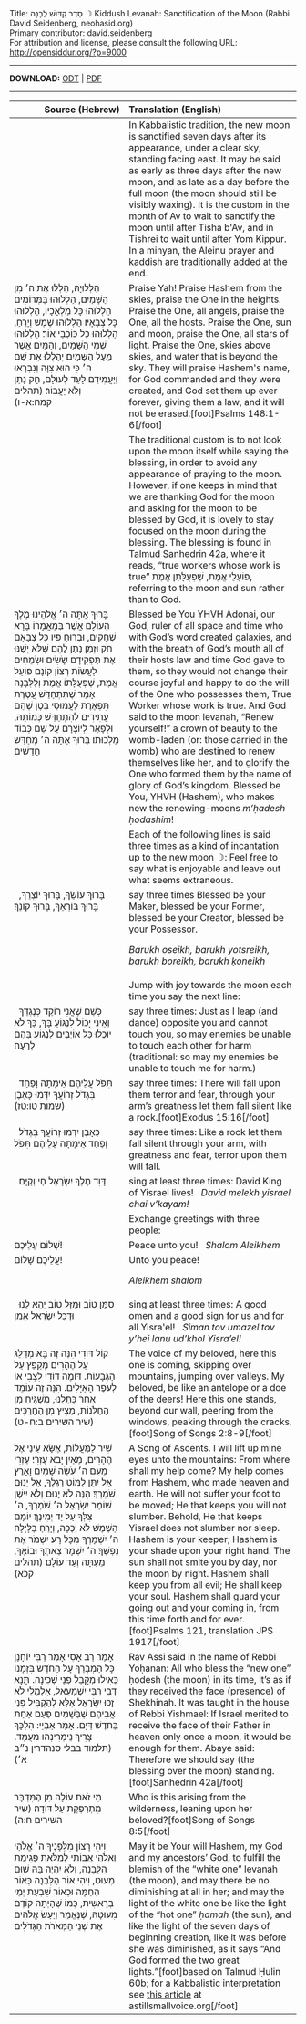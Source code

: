 <html>
<head></head>
<body>
Title: סֵדֶר קִדּוּשׁ לְבָנָה ☽ Kiddush Levanah: Sanctification of the Moon (Rabbi David Seidenberg, neohasid.org)<br />
Primary contributor: david.seidenberg<br />
For attribution and license, please consult the following URL: <a href="http://opensiddur.org/?p=9000">http://opensiddur.org/?p=9000</a>
<p />
<hr />

<strong>DOWNLOAD:</strong> 
<a href="https://opensiddur.org/wp-content/uploads/2014/06/Kiddush-Levanah-R-David-Seidenberg-neohasid.org_.odt">ODT</a> | <a href="https://opensiddur.org/wp-content/uploads/2014/06/Kiddush-Levanah-R-David-Seidenberg-neohasid.org_.pdf">PDF</a>

<hr />

<table style="margin-left: auto;margin-right: auto;" class="draggable">
<thead><tr><th id="x" style="text-align: right;">Source (Hebrew)</th><th style="text-align: left;">Translation (English)</th></tr></thead>
<tbody>
<tr><td style="vertical-align:top;">
<div class="liturgy"><span lang="he">

</span></div></td>
 
<td style="vertical-align:top;" width="60%">
<div class="english">
<span class="instruction">In Kabbalistic tradition, the new moon is sanctified seven days after its appearance, under a clear sky, standing facing east. It may be said as early as three days after the new moon, and as late as a day before the full moon (the moon should still be visibly waxing). It is the custom in the month of Av to wait to sanctify the moon until after Tisha b'Av, and in Tishrei to wait until after Yom Kippur. In a minyan, the Aleinu prayer and kaddish are traditionally added at the end.</span>
</div></td></tr>
    
    
<tr><td style="vertical-align:top;">
<div class="liturgy"><span lang="he">
הַלְלוּיָהּ,
הַלְלוּ אֶת ה׳ מִן הַשָּׁמַיִם, הַלְלוּהוּ בַּמְּרוֹמִים׃ 
הַלְלוּהוּ כָּל מַלְאָכָיו, הַלְלוּהוּ כָּל צְבָאָיו׃ 
הַלְלוּהוּ שֶׁמֶשׁ וְיָרֵחַ, הַלְלוּהוּ כָּל כּוֹכְבֵי אוֹר׃ 
הַלְלוּהוּ שְׁמֵי הַשָּׁמָיִם, וְהַמַּיִם אֲשֶׁר מֵעַל הַשָּׁמָיִם׃ 
יְהַלְלוּ אֶת שֵׁם ה׳ כִּי הוּא צִוָּה וְנִבְרָאוּ׃ 
וַיַּעֲמִידֵם לָעַד לְעוֺלָם, חָק נָתַן וְלֹא יַעֲבוֹר׃ <span class="citation">(תהלים קמח:א-ו)</span>
</span></div></td>
 
<td style="vertical-align:top;">
<div class="english">
Praise Yah! 
Praise Hashem from the skies, praise the One in the heights. 
Praise the One, all angels, praise the One, all the hosts. 
Praise the One, sun and moon, praise the One, all stars of light. 
Praise the One, skies above skies, and water that is beyond the sky. 
They will praise Hashem's name, for God commanded and they were created, 
and God set them up ever forever, giving them a law, and it will not be erased.[foot]Psalms 148:1-6[/foot]
</div></td></tr>
    
    
<tr><td style="vertical-align:top;">
<div class="liturgy"><span lang="he">

</span></div></td>
 
<td style="vertical-align:top;">
<div class="english">
<span class="instruction">The traditional custom is to not look upon the moon itself while saying the blessing, in order to avoid any appearance of praying to the moon. However, if one keeps in mind that we are thanking God for the moon and asking for the moon to be blessed by God, it is lovely to stay focused on the moon during the blessing. The blessing is found in Talmud Sanhedrin 42a, where it reads, “true workers whose work is true” <span class="hebrew">פּוֹעָלֵי אֱמֶת, שֶׁפְּעֻלָּתָן אֱמֶת</span>, referring to the moon and sun rather than to God.</span>
</div></td></tr>
    
    
<tr><td style="vertical-align:top;">
<div class="liturgy"><span lang="he">
בָּרוּךְ אַתָּה 
ה׳ אֱלֹהֵינוּ 
מֶלֶךְ הָעוֹלָם 
אֲשֶׁר בְּמַאֲמָרוֹ בָּרָא שְׁחָקִים, 
וּבְרוּחַ פִּיו כָּל צְבָאָם
חֹק וּזְמַן נָתַן לָהֶם 
שֶׁלֹּא יְשַׁנּוּ אֶת תַּפְקִידָם
שָֹשִֹים וּשְֹמֵחִים לַעֲשֹוֹת רְצוֹן קוֹנָם
פּוֹעֵל אֱמֶת, שֶׁפְּעֻלָּתוֹ אֱמֶת 
וְלַלְּבָנָה אָמַר שֶׁתִּתְחַדֵּשׁ
עֲטֶרֶת תִּפְאֶרֶת לַעֲמוּסֵי בָטֶן
שֶׁהֵם עֲתִידִים לְהִתְחַדֵּשׁ כְּמוֹתָהּ, 
וּלְפָאֵר לְיוֹצְרָם
עַל שֵׁם כְּבוֹד מַלְכוּתוֹ׃
בָּרוּךְ אַתָּה ה׳ 
מְחַדֵּשׁ חֳדָשִׁים׃
</span></div></td>
 
<td style="vertical-align:top;">
<div class="english">
Blessed be You 
YHVH Adonai, our God, 
ruler of all space and time
who with God’s word created galaxies, 
and with the breath of God’s mouth all of their hosts
law and time God gave to them, 
so they would not change their course
joyful and happy to do the will of the One who possesses them,
True Worker whose work is true. 
And God said to the moon levanah, “Renew yourself!”
a crown of beauty to the womb-laden (or: those carried in the womb)
who are destined to renew themselves like her, 
and to glorify the One who formed them
by the name of glory of God’s kingdom.
Blessed be You, YHVH (Hashem), 
who makes new the renewing-moons <em>m’ḥadesh ḥodashim</em>!
</div></td></tr>
    
    
<tr><td style="vertical-align:top;">
<div class="liturgy"><span lang="he">

</span></div></td>
 
<td style="vertical-align:top;">
<div class="english">
<span class="instruction">Each of the following lines is said three times as a kind of incantation up to the new moon ☽:
Feel free to say what is enjoyable and leave out what seems extraneous.</span>
</div></td></tr>
    
    
<tr><td style="vertical-align:top;">
<div class="liturgy"><span lang="he">
&nbsp;
בָּרוּךְ עוֹשֵׂךְ, 
בָּרוּךְ יוֹצְרֵךְ, 
בָּרוּךְ בּוֹרְאֵךְ, 
בָּרוּךְ קוֹנֵךְ׃
</span></div></td>
 
<td style="vertical-align:top;">
<div class="english">
<span class="instruction">say three times</span>
Blessed be your Maker, 
blessed be your Former, 
blessed be your Creator, 
blessed be your Possessor.

<em>Barukh oseikh, 
barukh yotsreikh, 
barukh boreikh, 
barukh ḳoneikh</em>
</div></td></tr>


<tr><td style="vertical-align:top;">
<div class="liturgy"><span lang="he">

</span></div></td>
 
<td style="vertical-align:top;">
<div class="english">
<span class="instruction">Jump with joy towards the moon each time you say the next line:</span>
</div></td></tr>
    
    
<tr><td style="vertical-align:top;">
<div class="liturgy"><span lang="he">
&nbsp;
כְּשֵׁם שֶׁאֲנִי רוֹקֵד כְּנֶגְדֵּךְ וְאֵינִי יָכוֹל לִנְגּוֹעַ בָּךְ, 
כַּךְ לֹא יוּכְלוּ כָּל אוֹיְבִים לִנְגוֹעַ בָּהֶם לְרָעָה׃
</span></div></td>
 
<td style="vertical-align:top;">
<div class="english">
<span class="instruction">say three times:</span>
Just as I leap (and dance) opposite you and cannot touch you, 
so may enemies be unable to touch each other for harm 
(traditional: so may my enemies be unable to touch me for harm.) 
</div></td></tr>


<tr><td style="vertical-align:top;">
<div class="liturgy"><span lang="he">
&nbsp;
תִּפֹּל עֲלֵיהֶם אֵימָתָה 
וָפַחַד בִּגְדֹל זְרוֹעֲךָ יִדְּמוּ כָּאָבֶן׃ <span class="citation">(שמות טו:טז)</span>
</span></div></td>
 
<td style="vertical-align:top;">
<div class="english">
<span class="instruction">say three times:</span>
There will fall upon them terror and fear, 
through your arm’s greatness let them fall silent like a rock.[foot]Exodus 15:16[/foot]
</div></td></tr>


<tr><td style="vertical-align:top;">
<div class="liturgy"><span lang="he">
&nbsp;
כָּאָבֶן יִדְּמוּ זְרוֹעֲךָ בִּגְדֹל 
וָפַחַד אֵימָתָה עֲלֵיהֶם תִּפֹּל׃
</span></div></td>
 
<td style="vertical-align:top;">
<div class="english">
<span class="instruction">say three times:</span>
Like a rock let them fall silent through your arm, 
with greatness and fear, terror upon them will fall.
</div></td></tr>


<tr><td style="vertical-align:top;">
<div class="liturgy"><span lang="he">
&nbsp;
דָּוִד מֶלֶךְ יִשְֹרָאֵל חַי וְקַיָּם׃
</span></div></td>
 
<td style="vertical-align:top;">
<div class="english">
<span class="instruction">sing at least three times:</span>
David King of Yisrael lives! 
&nbsp;
<em>David melekh yisrael chai v’kayam!</em>
</div></td></tr>


<tr><td style="vertical-align:top;">
<div class="liturgy"><span lang="he">

</span></div></td>
 
<td style="vertical-align:top;">
<div class="english">
<span class="instruction">Exchange greetings with three people:</span>
</div></td></tr>
    
    
<tr><td style="vertical-align:top;">
<div class="liturgy"><span lang="he">
שָׁלוֹם עֲלֵיכֶם!
</span></div></td>
 
<td style="vertical-align:top;">
<div class="english">
Peace unto you! 
&nbsp;
<em>Shalom Aleikhem</em>
</div></td></tr>


<tr><td style="vertical-align:top;">
<div class="liturgy"><span lang="he">
עֲלֵיכֶם שָׁלוֹם!
</span></div></td>
 
<td style="vertical-align:top;">
<div class="english">
Unto you peace! 

<em>Aleikhem shalom</em>
</div></td></tr>
    
    
<tr><td style="vertical-align:top;">
<div class="liturgy"><span lang="he">
&nbsp;
סִמָּן טוֹב וּמַזָּל טוֹב יְהֵא לָנוּ וּדְכָל יִשְׂרָאֵל אָמֵן׃
</span></div></td>
 
<td style="vertical-align:top;">
<div class="english">
<span class="instruction">sing at least three times:</span>
A good omen and a good sign for us and for all Yisra'el!
&nbsp;
<em>Siman tov umazel tov y’hei lanu ud’khol Yisra’el!</em>
</td></tr>
  

<tr><td style="vertical-align:top;">
<div class="liturgy"><span lang="he">
קוֹל דּוֹדִי הִנֵּה זֶה בָּא 
מְדַלֵּג עַל הֶהָרִים מְקַפֵּץ עַל הַגְּבָעוֹת.
דּוֹמֶה דוֹדִי לִצְבִי אוֹ לְעֹפֶר הָאַיָּלִים.
הִנֵּה זֶה עוֹמֵד אַחַר כָּתְלֵנוּ, 
מַשְׁגִּיחַ מִן הַחַלֹּנוֹת, מֵצִיץ מִן הַחֲרַכִּים׃ <span class="citation">(שיר השירים ב:ח-ט)</span>
</span></div></td>
 
<td style="vertical-align:top;">
<div class="english">
The voice of my beloved, here this one is coming, 
skipping over mountains, jumping over valleys. 
My beloved, be like an antelope or a doe of the deers! 
Here this one stands, beyond our wall, 
peering from the windows, peaking through the cracks.[foot]Song of Songs 2:8-9[/foot]
</td></tr>


<tr><td style="vertical-align:top;">
<div class="liturgy"><span lang="he">
שִׁיר לַמַּעֲלוֹת,
אֶשָּׂא עֵינַי אֶל הֶהָרִים, מֵאַיִן יָבֹא עֶזְרִי׃ 
עֶזְרִי מֵעִם ה׳ עֹשֵׂה שָׁמַיִם וָאָרֶץ׃  
אַל יִתֵּן לַמּוֹט רַגְלֶךָ, אַל יָנוּם שֹׁמְרֶךָ׃  
הִנֵּה לֹא יָנוּם וְלֹא יִישָׁן שׁוֹמֵר יִשְׂרָאֵל׃ 
ה׳ שֹׁמְרֶךָ, ה׳ צִלְּךָ עַל יַד יְמִינֶךָ׃ 
יוֹמָם הַשֶּׁמֶשׁ לֹא יַכֶּכָּה, וְיָרֵחַ בַּלָּיְלָה׃ 
ה׳ יִשְׁמָרְךָ מִכָּל רָע׃ 
יִשְׁמֹר אֶת נַפְשֶׁךָ׃ 
ה׳ יִשְׁמָר צֵאתְךָ וּבוֹאֶךָ, 
מֵעַתָּה וְעַד עוֹלָם׃ <span class="citation">(תהלים קכא)</span>
</span></div></td>
 
<td style="vertical-align:top;">
<div class="english">
A Song of Ascents. 
I will lift up mine eyes unto the mountains: From where shall my help come? 
My help comes from Hashem, who made heaven and earth. 
He will not suffer your foot to be moved; He that keeps you will not slumber. 
Behold, He that keeps Yisrael does not slumber nor sleep. 
Hashem is your keeper; Hashem is your shade upon your right hand. 
The sun shall not smite you by day, nor the moon by night. 
Hashem shall keep you from all evil; 
He shall keep your soul. 
Hashem shall guard your going out and your coming in, 
from this time forth and for ever.[foot]Psalms 121, translation JPS 1917[/foot]
</td></tr>


<tr><td style="vertical-align:top;">
<div class="liturgy"><span lang="he">
אָמַר רַב אָסִי אָמַר רַבִּי יוֹחָנַן 
כָּל הַמְבָרֵךְ עָל הַחֹדֶש בִּזְמָנוֹ 
כְּאִילוּ מְקָבֵל פְנֵי שְׁכִינָה. 
תָּנָא דְבֵי רַבִּי יִשְׁמָעֵאל,
 אִלְמָלֵי לֹא זָכוּ יִשְׂרָאֵל אֶלָּא 
לְהַקְבִּיל פְּנֵי אֲבִיהֶם שֶׁבַּשָׁמַיִם 
פַּעַם אַחַת בַּחֹדֶשׁ 
דַּיָם. 
אָמַר אַבַּיֵי: 
הִלְכָּךְ צָרִיךְ נֵימְרִינְהוּ מְעֻמָּד. <span class="citation">(תלמוד בבלי סנהדרין נ״ב א׳)</span>
</span></div></td>
 
<td style="vertical-align:top;">
<div class="english">
Rav Assi said in the name of Rebbi Yoḥanan: 
All who bless the “new one” ḥodesh (the moon) in its time,
 it’s as if they received the face (presence) of Shekhinah.
It was taught in the house of Rebbi Yishmael: 
If Israel merited 
to receive the face of their Father in heaven 
only once a moon, 
it would be enough for them. 
Abaye said: 
Therefore we should say (the blessing over the moon) standing.[foot]Sanhedrin 42a[/foot]
</td></tr>


<tr><td style="vertical-align:top;">
<div class="liturgy"><span lang="he">
מִי זֹאת עוֹלָה מִן הַמִּדְבָּר 
מִתְרַפֶּקֶת עַל דּוֹדָה׃ <span class="citation">(שיר השירים ח:ה)</span>
</span></div></td>
 
<td style="vertical-align:top;">
<div class="english">
Who is this arising from the wilderness, 
leaning upon her beloved?[foot]Song of Songs 8:5[/foot]
</td></tr>


<tr><td style="vertical-align:top;">
<div class="liturgy"><span lang="he">
וִיהִי רָצוֹן מִלְּפָנֶיךָ 
ה׳ אֱלֹהַי וֵאלֹהֵי אֲבוֹתַי 
לְמַלֹּאת פְּגִימַת הַלְּבָנָה,
וְלֹא יִהְיֶה בָּהּ שׁוּם מִעוּט,
וִיהִי אוֹר הַלְּבָנָה כְּאוֹר הַחַמָּה 
וּכְאוֹר שִׁבְעַת יְמֵי בְרֵאשִׁית, 
כְּמוֹ שֶׁהָיְתָה קוֹדֶם מִעוּטָהּ,
שֶׁנֶּאֱמַר וַיַּעַשׂ אֱלֹהִים אֶת שְׁנֵי הַמְּאֹרֹת הַגְּדֹלִים
</span></div></td>
 
<td style="vertical-align:top;">
<div class="english">
May it be Your will Hashem, 
my God and my ancestors’ God, 
to fulfill the blemish of the “white one” levanah (the moon), 
and may there  be no diminishing at all in her;
 and may the light of the white one be like the light of the “hot one” <em>ḥamah</em> (the sun),
and like the light of the seven days of beginning creation, 
like it was before she was diminished, 
as it says “And God formed the two great lights.”[foot]based on Talmud Ḥulin 60b; for a Kabbalistic interpretation see <a href="http://astillsmallvoice.org/sys/articles/evolving_feminine.pdf">this article</a> at astillsmallvoice.org[/foot]
</td></tr>
</tbody></table>
</body>
</html>
